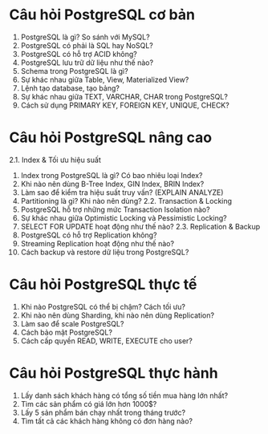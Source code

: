 # Câu hỏi PostgreSQL cơ bản
1. PostgreSQL là gì? So sánh với MySQL?
2. PostgreSQL có phải là SQL hay NoSQL?
3. PostgreSQL có hỗ trợ ACID không?
4. PostgreSQL lưu trữ dữ liệu như thế nào?
5. Schema trong PostgreSQL là gì?
6. Sự khác nhau giữa Table, View, Materialized View?
7. Lệnh tạo database, tạo bảng?
8. Sự khác nhau giữa TEXT, VARCHAR, CHAR trong PostgreSQL?
9. Cách sử dụng PRIMARY KEY, FOREIGN KEY, UNIQUE, CHECK?

# Câu hỏi PostgreSQL nâng cao
2.1. Index & Tối ưu hiệu suất
1. Index trong PostgreSQL là gì? Có bao nhiêu loại Index?
2. Khi nào nên dùng B-Tree Index, GIN Index, BRIN Index?
3. Làm sao để kiểm tra hiệu suất truy vấn? (EXPLAIN ANALYZE)
4. Partitioning là gì? Khi nào nên dùng?
2.2. Transaction & Locking
5. PostgreSQL hỗ trợ những mức Transaction Isolation nào?
6. Sự khác nhau giữa Optimistic Locking và Pessimistic Locking?
7. SELECT FOR UPDATE hoạt động như thế nào?
2.3. Replication & Backup
8. PostgreSQL có hỗ trợ Replication không?
9. Streaming Replication hoạt động như thế nào?
10. Cách backup và restore dữ liệu trong PostgreSQL?

# Câu hỏi PostgreSQL thực tế
1. Khi nào PostgreSQL có thể bị chậm? Cách tối ưu?
2. Khi nào nên dùng Sharding, khi nào nên dùng Replication?
3. Làm sao để scale PostgreSQL?
4. Cách bảo mật PostgreSQL?
5. Cách cấp quyền READ, WRITE, EXECUTE cho user?

# Câu hỏi PostgreSQL thực hành
1. Lấy danh sách khách hàng có tổng số tiền mua hàng lớn nhất?
2. Tìm các sản phẩm có giá lớn hơn 1000$?
3. Lấy 5 sản phẩm bán chạy nhất trong tháng trước?
4. Tìm tất cả các khách hàng không có đơn hàng nào?